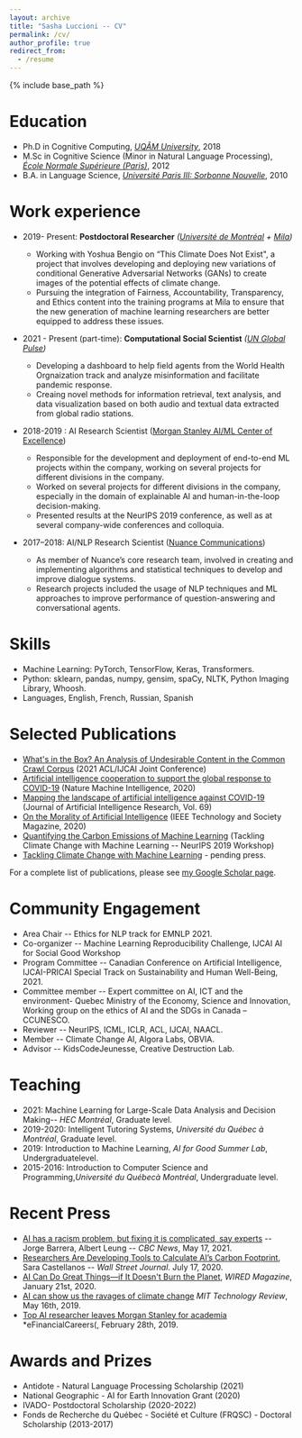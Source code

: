 ```yaml
---
layout: archive
title: "Sasha Luccioni -- CV"
permalink: /cv/
author_profile: true
redirect_from:
  - /resume
---
```


{% include base_path %}

Education
======
* Ph.D in Cognitive Computing, *[UQÂM University](https://uqam.ca/)*, 2018
* M.Sc in Cognitive Science (Minor in Natural Language Processing), *[École Normale Supérieure (Paris)](https://www.ens.psl.eu/en)*, 2012
* B.A. in Language Science, *[Université Paris III: Sorbonne Nouvelle](http://www.univ-paris3.fr/)*, 2010

Work experience
======
* 2019- Present: **Postdoctoral Researcher** *([Université de Montréal](https://www.umontreal.ca/) + [Mila](https://mila.quebec/))*
  * Working with Yoshua Bengio on “This Climate Does Not Exist", a project that involves developing and deploying new variations of conditional Generative Adversarial Networks (GANs) to create images of the potential effects of climate change.
  * Pursuing the integration of Fairness, Accountability, Transparency, and Ethics content into the training programs at Mila to ensure that the new generation of machine learning researchers are better equipped to address these issues.

* 2021 - Present (part-time): **Computational Social Scientist** *([UN Global Pulse](https://www.unglobalpulse.org/))*
  * Developing a dashboard to help field agents from the World Health Orgnaization track and analyze misinformation and facilitate pandemic response.
  * Creaing novel methods for information retrieval, text analysis, and data visualization based on both audio and textual data extracted from global radio stations.

* 2018-2019 : AI Research Scientist ([Morgan Stanley AI/ML Center of Excellence](https://www.morganstanley.com/))
  * Responsible for the development and deployment of end-to-end ML projects within the company, working on several projects for different divisions in the company.
  * Worked on several projects for different divisions in the company, especially in the domain of explainable AI and human-in-the-loop decision-making.
  * Presented results at the NeurIPS 2019 conference, as well as at several company-wide conferences and colloquia.

* 2017–2018: AI/NLP Research Scientist ([Nuance Communications](https://www.nuance.com/index.html)) 
  * As member of Nuance’s core research team, involved in creating and implementing algorithms and statistical techniques to develop and improve dialogue systems.
  * Research projects included the usage of NLP techniques and ML approaches to improve performance of question-answering and conversational agents.
  
Skills
======
* Machine Learning: PyTorch, TensorFlow, Keras, Transformers.
* Python: sklearn, pandas, numpy, gensim, spaCy, NLTK, Python Imaging Library, Whoosh.
* Languages, English, French, Russian, Spanish

Selected Publications
======
* [What's in the Box? An Analysis of Undesirable Content in the Common Crawl Corpus](https://arxiv.org/abs/2105.02732) (2021 ACL/IJCAI Joint Conference)
* [Artificial intelligence cooperation to support the global response to COVID-19](https://www.nature.com/articles/s42256-020-0184-3) (Nature Machine Intelligence, 2020)
* [Mapping the landscape of artificial intelligence against COVID-19](https://www.jair.org/index.php/jair/article/view/12162) (Journal of Artificial Intelligence Research,  Vol. 69)
* [On the Morality of Artificial Intelligence](https://technologyandsociety.org/on-the-morality-of-artificial-intelligence/) (IEEE Technology and Society Magazine, 2020)
* [Quantifying the Carbon Emissions of Machine Learning](https://arxiv.org/abs/1910.09700) (Tackling Climate Change with Machine Learning -- NeurIPS 2019 Workshop)
* [Tackling Climate Change with Machine Learning](https://arxiv.org/abs/1906.05433) - pending press.

For a complete list of publications, please see [my Google Scholar page](https://scholar.google.ca/citations?user=nP8cwkIAAAAJ).
  
Community Engagement
======
* Area Chair -- Ethics for NLP track for EMNLP 2021.
* Co-organizer -- Machine Learning Reproducibility Challenge, IJCAI AI for Social Good Workshop
* Program Committee -- Canadian Conference on Artificial Intelligence, IJCAI-PRICAI Special Track on Sustainability and Human Well-Being, 2021.
* Committee member -- Expert committee on AI, ICT and the environment- Quebec Ministry of the Economy, Science and Innovation, Working group on the ethics of
AI and the SDGs in Canada – CCUNESCO.
* Reviewer -- NeurIPS, ICML, ICLR, ACL, IJCAI, NAACL.
* Member -- Climate Change AI, Algora Labs, OBVIA.
* Advisor -- KidsCodeJeunesse, Creative Destruction Lab.

Teaching
======
* 2021: Machine Learning for Large-Scale Data Analysis and Decision Making-- *HEC Montréal*, Graduate level.
* 2019-2020: Intelligent Tutoring Systems, *Université du Québec à Montréal*, Graduate level.
* 2019: Introduction to Machine Learning, *AI for Good Summer Lab*, Undergraduatelevel.
* 2015-2016: Introduction to Computer Science and Programming,*Université du Québecà Montréal*, Undergraduate level.
  
Recent Press
======
* [AI has a racism problem, but fixing it is complicated, say experts](https://www.cbc.ca/news/science/artificial-intelligence-racism-bias-1.6027150) -- Jorge Barrera, Albert Leung -- *CBC News*, May 17, 2021.
* [Researchers Are Developing Tools to Calculate AI’s Carbon Footprint](https://www.wsj.com/articles/researchers-are-developing-tools-to-calculate-ais-carbon-footprint-11594978202), Sara Castellanos -- *Wall Street Journal*. July 17, 2020.
* [AI Can Do Great Things—if It Doesn't Burn the Planet](https://www.wired.com/story/ai-great-things-burn-planet/), *WIRED Magazine*, January 21st, 2020.
* [AI can show us the ravages of climate change](https://www.technologyreview.com/2019/05/16/135323/ai-can-show-us-the-ravages-of-climate-change/) *MIT Technology Review*, May 16th, 2019.
* [Top AI researcher leaves Morgan Stanley for academia](https://news.efinancialcareers.com/ca-en/3000307/morgan-stanley-loses-ai-researcher) *eFinancialCareers(, February 28th, 2019.
  
Awards and Prizes
======
* Antidote - Natural Language Processing Scholarship (2021)
* National Geographic - AI for Earth Innovation Grant (2020)
* IVADO- Postdoctoral Scholarship (2020-2022)
* Fonds de Recherche du Québec - Société et Culture (FRQSC) - Doctoral Scholarship (2013-2017)
